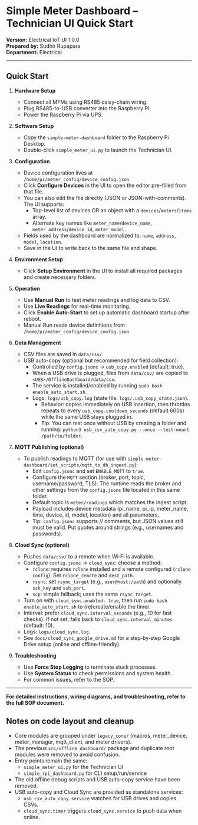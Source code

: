 # Simple Meter Dashboard – Technician UI Quick Start

**Version:** Electrical IoT UI 1.0.0  
**Prepared by:** Sudhir Rupapara  
**Department:** Electrical

---

## Quick Start

1. **Hardware Setup**
	- Connect all MFMs using RS485 daisy-chain wiring.
	- Plug RS485-to-USB converter into the Raspberry Pi.
	- Power the Raspberry Pi via UPS.

2. **Software Setup**
	- Copy the `simple-meter-dashboard` folder to the Raspberry Pi Desktop.
	- Double-click `simple_meter_ui.py` to launch the Technician UI.

3. **Configuration**
	- Device configuration lives at `/home/pi/meter_config/device_config.json`.
	- Click **Configure Devices** in the UI to open the editor pre-filled from that file.
	- You can also edit the file directly (JSON or JSON-with-comments). The UI supports:
		- Top-level list of devices OR an object with a `devices`/`meters`/`items` array.
		- Alternate key names like `meter_name`/`device_name`, `meter_address`/`device_id`, `meter_model`.
	- Fields used by the dashboard are normalized to: `name`, `address`, `model`, `location`.
	- Save in the UI to write back to the same file and shape.

4. **Environment Setup**
	- Click **Setup Environment** in the UI to install all required packages and create necessary folders.

5. **Operation**
	- Use **Manual Run** to test meter readings and log data to CSV.
	- Use **Live Readings** for real-time monitoring.
	- Click **Enable Auto-Start** to set up automatic dashboard startup after reboot.
	- Manual Run reads device definitions from `/home/pi/meter_config/device_config.json`.

6. **Data Management**
	- CSV files are saved in `data/csv/`.
	- USB auto-copy (optional but recommended for field collection):
		- Controlled by `config.jsonc` → `usb_copy.enabled` (default: true).
		- When a USB drive is plugged, files from `data/csv/` are copied to `<USB>/OfflineDashboard/data/csv`.
		- The service is installed/enabled by running `sudo bash enable_auto_start.sh`.
		- Logs: `logs/usb_copy.log` (state file: `logs/.usb_copy_state.json`).
			- Behavior: copies immediately on USB insertion, then throttles repeats to every `usb_copy.cooldown_seconds` (default 600s) while the same USB stays plugged in.
			- Tip: You can test once without USB by creating a folder and running:
		  `python3 usb_csv_auto_copy.py --once --test-mount /path/to/folder`.

7. **MQTT Publishing (optional)**
	- To publish readings to MQTT (for use with `simple-meter-dashboard/iot_scripts/mqtt_to_db_ingest.py`):
		- Edit `config.jsonc` and set `ENABLE_MQTT` to `true`.
		- Configure the `MQTT` section (broker, port, topic, username/password, TLS). The runtime reads the broker and other settings from the `config.jsonc` file located in this same folder.
		- Default topic is `meter/readings` which matches the ingest script.
		- Payload includes device metadata (pi_name, pi_ip, meter_name, time, device_id, model, location) and all parameters.
		- Tip: `config.jsonc` supports // comments, but JSON values still must be valid. Put quotes around strings (e.g., usernames and passwords).

8. **Cloud Sync (optional)**
	- Pushes `data/csv/` to a remote when Wi‑Fi is available.
	- Configure `config.jsonc` → `cloud_sync`: choose a method:
		- `rclone`: requires `rclone` installed and a remote configured (`rclone config`). Set `rclone_remote` and `dest_path`.
		- `rsync`: set `rsync_target` (e.g., `user@host:/path`) and optionally `ssh_key` and `ssh_port`.
		- `scp`: simple fallback; uses the same `rsync_target`.
	- Turn on with `cloud_sync.enabled: true`, then run `sudo bash enable_auto_start.sh` to (re)create/enable the timer.
	- Interval: prefer `cloud_sync.interval_seconds` (e.g., 10 for fast checks). If not set, falls back to `cloud_sync.interval_minutes` (default: 10).
	- Logs: `logs/cloud_sync.log`.
	- See `docs/cloud_sync_google_drive.md` for a step‑by‑step Google Drive setup (online and offline‑friendly).

9. **Troubleshooting**
	- Use **Force Stop Logging** to terminate stuck processes.
	- Use **System Status** to check permissions and system health.
	- For common issues, refer to the SOP.

---

**For detailed instructions, wiring diagrams, and troubleshooting, refer to the full SOP document.**

## Notes on code layout and cleanup

- Core modules are grouped under `legacy_core/` (macros, meter_device, meter_manager, mqtt_client, and meter drivers).
- The previous `src/offline_dashboard/` package and duplicate root modules were removed to avoid confusion.
- Entry points remain the same:
	- `simple_meter_ui.py` for the Technician UI
	- `simple_rpi_dashboard.py` for CLI setup/run/service
- The old offline debug scripts and USB auto-copy service have been removed.
 - USB auto-copy and Cloud Sync are provided as standalone services:
	- `usb_csv_auto_copy.service` watches for USB drives and copies CSVs.
	- `cloud_sync.timer` triggers `cloud_sync.service` to push data when online.
